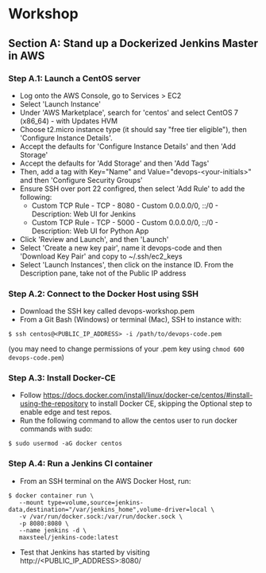 # Workshop
## Section A: Stand up a Dockerized Jenkins Master in AWS
### Step A.1: Launch a CentOS server
* Log onto the AWS Console, go to Services > EC2
* Select 'Launch Instance'
* Under 'AWS Marketplace', search for 'centos' and select CentOS 7 (x86_64) - with Updates HVM
* Choose t2.micro instance type (it should say "free tier eligible"), then 'Configure Instance Details'.
* Accept the defaults for 'Configure Instance Details' and then 'Add Storage'
* Accept the defaults for 'Add Storage' and then 'Add Tags'
* Then, add a tag with Key="Name" and Value="devops-\<your-initials\>" and then 'Configure Security Groups'
* Ensure SSH over port 22 configred, then select 'Add Rule' to add the following:
   * Custom TCP Rule - TCP - 8080 - Custom 0.0.0.0/0, ::/0 - Description: Web UI for Jenkins
   * Custom TCP Rule - TCP - 5000 - Custom 0.0.0.0/0, ::/0 - Description: Web UI for Python App
* Click 'Review and Launch', and then 'Launch' 
* Select 'Create a new key pair', name it devops-code and then 'Download Key Pair' and copy to ~/.ssh/ec2_keys
* Select 'Launch Instances', then click on the instance ID. From the Description pane, take not of the Public IP address

### Step A.2: Connect to the Docker Host using SSH
* Download the SSH key called devops-workshop.pem
* From a Git Bash (Windows) or terminal (Mac), SSH to instance with:
```
$ ssh centos@<PUBLIC_IP_ADDRESS> -i /path/to/devops-code.pem
```
(you may need to change permissions of your .pem key using `chmod 600 devops-code.pem`)

### Step A.3: Install Docker-CE
* Follow https://docs.docker.com/install/linux/docker-ce/centos/#install-using-the-repository to install Docker CE, skipping the Optional step to enable edge and test repos.
* Run the following command to allow the centos user to run docker commands with sudo:
```
$ sudo usermod -aG docker centos
```

### Step A.4: Run a Jenkins CI container
* From an SSH terminal on the AWS Docker Host, run:
```
$ docker container run \
   --mount type=volume,source=jenkins-data,destination="/var/jenkins_home",volume-driver=local \
   -v /var/run/docker.sock:/var/run/docker.sock \
   -p 8080:8080 \
   --name jenkins -d \
   maxsteel/jenkins-code:latest
```
* Test that Jenkins has started by visiting http://<PUBLIC_IP_ADDRESS>:8080/
